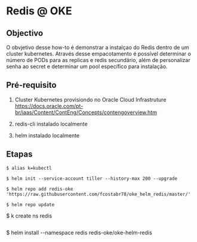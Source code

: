 # Redis @ OKE

## Objectivo

O obvjetivo desse how-to é demonstrar a instalçao do Redis dentro de um cluster kubernetes. Através desse empacotamento é possível determinar o número de PODs para as replicas e redis secundário, além de personalizar senha ao secret e determinar um pool específico para instalação. 

## Pré-requisito

1. Cluster Kubernetes provisiondo no Oracle Cloud Infrastruture <br>
   https://docs.oracle.com/pt-br/iaas/Content/ContEng/Concepts/contengoverview.htm

2. redis-cli instalado localmente

3. helm instalado localmente


## Etapas


```
$ alias k=kubectl
```

```
$ helm init --service-account tiller --history-max 200 --upgrade
```

```
$ helm repo add redis-oke 'https://raw.githubusercontent.com/fcostabr78/oke_helm_redis/master/'
```

```
$ helm repo update

```
$ k create ns redis
```

```
$ helm install --namespace redis redis-oke/oke-helm-redis 
```
